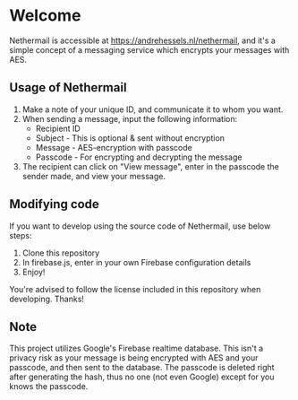# Welcome
Nethermail is accessible at https://andrehessels.nl/nethermail, and it's a simple concept of a messaging service which encrypts your messages with AES.

## Usage of Nethermail
1. Make a note of your unique ID, and communicate it to whom you want.
2. When sending a message, input the following information:
    - Recipient ID
    - Subject - This is optional & sent without encryption
    - Message - AES-encryption with passcode
    - Passcode - For encrypting and decrypting the message
3. The recipient can click on "View message", enter in the passcode the sender made, and view your message.

## Modifying code
If you want to develop using the source code of Nethermail, use below steps:
1. Clone this repository
2. In firebase.js, enter in your own Firebase configuration details
3. Enjoy!

You're advised to follow the license included in this repository when developing. Thanks!

## Note
This project utilizes Google's Firebase realtime database. This isn't a privacy risk as your message is being encrypted with AES and your passcode, and then sent to the database. The passcode is deleted right after generating the hash, thus no one (not even Google) except for you knows the passcode.
